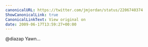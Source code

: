 ```yaml
---
canonicalURL: https://twitter.com/jmjordan/status/2206740374
ShowCanonicalLink: true
CanonicalLinkText: View original on
date: 2009-06-17T13:59:27+00:00
---
```

@diazap Yawn...